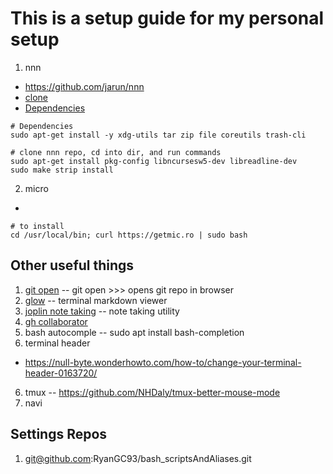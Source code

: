 

# This is a setup guide for my personal setup

1. nnn 
- https://github.com/jarun/nnn
- [clone](git@github.com:jarun/nnn.git)
- [Dependencies](https://github.com/jarun/nnn/wiki/Usage)
```
# Dependencies
sudo apt-get install -y xdg-utils tar zip file coreutils trash-cli

```
```
# clone nnn repo, cd into dir, and run commands
sudo apt-get install pkg-config libncursesw5-dev libreadline-dev
sudo make strip install
```

2. micro 
- 
```
# to install
cd /usr/local/bin; curl https://getmic.ro | sudo bash
```

## Other useful things 
1. [git open](https://github.com/paulirish/git-open)
-- git open >>> opens git repo in browser
2. [glow](https://github.com/charmbracelet/glow)
-- terminal markdown viewer
3. [joplin note taking](https://github.com/laurent22/joplin)
-- note taking utility
4. [gh collaborator](https://github.com/maxogden/collaborator)
4. bash autocomple
-- sudo apt install bash-completion
5. terminal header
- https://null-byte.wonderhowto.com/how-to/change-your-terminal-header-0163720/
6. tmux
-- https://github.com/NHDaly/tmux-better-mouse-mode
7. navi
## Settings Repos
1. git@github.com:RyanGC93/bash_scriptsAndAliases.git
